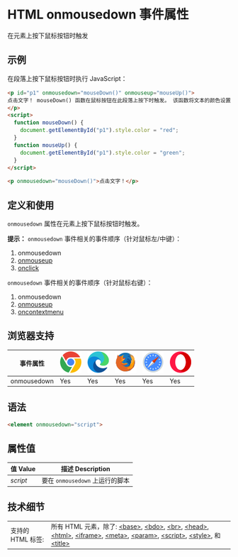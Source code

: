 HTML onmousedown 事件属性
===

在元素上按下鼠标按钮时触发

## 示例

在段落上按下鼠标按钮时执行 JavaScript：

```html idoc:preview:iframe
<p id="p1" onmousedown="mouseDown()" onmouseup="mouseUp()">
点击文字！ mouseDown() 函数在鼠标按钮在此段落上按下时触发。 该函数将文本的颜色设置为红色。 mouseUp() 函数在释放鼠标按钮时触发。 mouseUp() 函数将文本的颜色设置为绿色。
</p>
<script>
  function mouseDown() {
    document.getElementById("p1").style.color = "red";
  }
  function mouseUp() {
    document.getElementById("p1").style.color = "green";
  }
</script>
```

```html
<p onmousedown="mouseDown()">点击文字！</p>
```

## 定义和使用

`onmousedown` 属性在元素上按下鼠标按钮时触发。

**提示：** `onmousedown` 事件相关的事件顺序（针对鼠标左/中键）：

1.  onmousedown
2.  [onmouseup](./onmouseup.md)
3.  [onclick](./onclick.md)

`onmousedown` 事件相关的事件顺序（针对鼠标右键）：

1.  onmousedown
2.  [onmouseup](./onmouseup.md)
3.  [oncontextmenu](./oncontextmenu.md)

## 浏览器支持

| 事件属性 | ![chrome][1] | ![edge][2] | ![firefox][3] | ![safari][4] | ![opera][5] |
| --- | --- | --- | --- | --- | --- |
| onmousedown     | Yes | Yes | Yes | Yes | Yes |
<!--rehype:style=width: 100%; display: inline-table;-->

## 语法

```html
<element onmousedown="script">
```

## 属性值

| 值 Value | 描述 Description |
| --- | --- |
| *script* | 要在 `onmousedown` 上运行的脚本 |
<!--rehype:style=width: 100%; display: inline-table;-->

## 技术细节

|   |   |
| ---- | ---- |
| 支持的 HTML 标签: | 所有 HTML 元素，除了: [\<base>](../tags/base.md), [\<bdo>](../tags/bdo.md), [\<br>](../tags/br.md), [\<head>](../tags/head.md), [\<html>](../tags/html.md), [\<iframe>](../tags/iframe.md), [\<meta>](../tags/meta.md), [\<param>](../tags/param.md), [\<script>](../tags/script.md), [\<style>](../tags/style.md), 和 [\<title>](../tags/title.md) |
<!--rehype:style=width: 100%; display: inline-table;-->


[1]: ../assets/chrome.svg
[2]: ../assets/edge.svg
[3]: ../assets/firefox.svg
[4]: ../assets/safari.svg
[5]: ../assets/opera.svg



